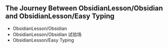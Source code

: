 ## The Journey Between ObsidianLesson/Obsidian and ObsidianLesson/Easy Typing
- ObsidianLesson/Obsidian
- ObsidianLesson/Obsidian 试验场
- ObsidianLesson/Easy Typing
